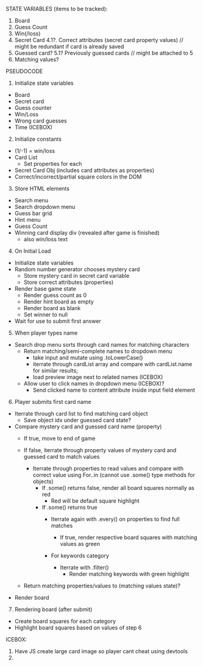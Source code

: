 STATE VARIABLES (items to be tracked):
1. Board
2. Guess Count
3. Win(/loss)
4. Secret Card
  4.1?. Correct attributes (secret card property values) // might be redundant if card is already saved
5. Guessed card?
  5.1? Previously guessed cards // might be attached to 5
6. Matching values?

PSEUDOCODE
1. Initialize state variables
  - Board
  - Secret card
  - Guess counter
  - Win/Loss
  - Wrong card guesses
  - Time (ICEBOX)

2. Initialize constants
  - (1/-1) = win/loss
  - Card List
    - Set properties for each
  - Secret Card Obj (includes card attributes as properties)
  - Correct/incorrect/partial square colors in the DOM

3. Store HTML elements
  - Search menu
  - Search dropdown menu
  - Guess bar grid
  - Hint menu
  - Guess Count
  - Winning card display div (revealed after game is finished)
    - also win/loss text

4. On Initial Load
  - Initialize state variables
  - Random number generator chooses mystery card
    - Store mystery card in secret card variable
    - Store correct attributes (properties)
  - Render base game state
    - Render guess count as 0
    - Render hint board as empty
    - Render board as blank
    - Set winner to null
  - Wait for use to submit first answer

5. When player types name
  - Search drop menu sorts through card names for matching characters
    - Return matching/semi-complete names to dropdown menu
      - take input and mutate using .toLowerCase()
      - iterrate through cardList array and compare with cardList.name for similar results;
      - load preview image next to related names (ICEBOX)
    - Allow user to click names in dropdown menu (ICEBOX)?
      - Send clicked name to content attribute inside input field element

6. Player submits first card name
  - Iterrate through card list to find matching card object
    - Save object idx under guessed card state?
  - Compare mystery card and guessed card name (property)
    - If true, move to end of game
    - If false, iterrate through property values of mystery card and guessed card to match values
      - Iterrate through properties to read values and compare with correct value using For..in (cannot use .some() type methods for objects)
        - If .some() returns false, render all board squares normally as red
          - Red will be default square highlight
        - If .some() returns true
          - Iterrate again with .every() on properties to find full matches
            - If true, render respective board squares with matching values as green
            
          - For keywords category
            - Iterrate with .filter()
              - Render matching keywords with green highlight

    - Return matching properties/values to (matching values state)?
  - Render board

7. Rendering board (after submit)
  - Create board squares for each category
  - Highlight board squares based on values of step 6


ICEBOX:
  1. Have JS create large card image so player cant cheat using devtools
  2. 